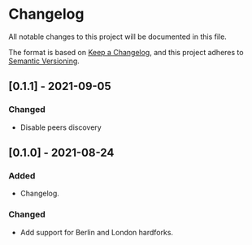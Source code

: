 # Changelog

All notable changes to this project will be documented in this file.

The format is based on [Keep a Changelog](https://keepachangelog.com/en/1.0.0/),
and this project adheres to [Semantic Versioning](https://semver.org/spec/v2.0.0.html).

## [0.1.1] - 2021-09-05

### Changed

- Disable peers discovery

## [0.1.0] - 2021-08-24

### Added

- Changelog.

### Changed

- Add support for Berlin and London hardforks.
